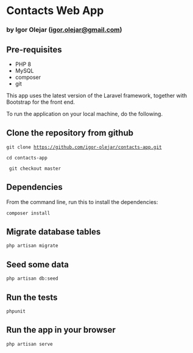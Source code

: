 # Contacts Web App
### by Igor Olejar (igor.olejar@gmail.com)

## Pre-requisites
- PHP 8
- MySQL
- composer
- git

This app uses the latest version of the Laravel framework, together with Bootstrap for the front end.

To run the application on your local machine, do the following.

## Clone the repository from **github**
<code>git clone https://github.com/igor-olejar/contacts-app.git</code>

<code>cd contacts-app</code>

<code> git checkout master</code>

## Dependencies
From the command line, run this to install the dependencies:

<code>composer install</code>

## Migrate database tables
<code>php artisan migrate</code>

## Seed some data
<code>php artisan db:seed</code>

## Run the tests
<code>phpunit</code>

## Run the app in your browser
<code>php artisan serve</code>
